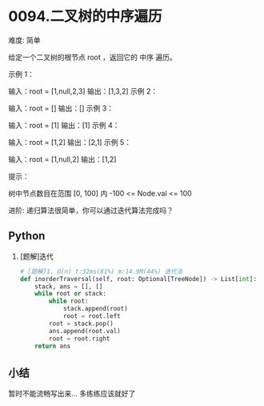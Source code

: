 # 0094.二叉树的中序遍历

难度: 简单

给定一个二叉树的根节点 root ，返回它的 中序 遍历。

 

示例 1：


输入：root = [1,null,2,3]
输出：[1,3,2]
示例 2：

输入：root = []
输出：[]
示例 3：

输入：root = [1]
输出：[1]
示例 4：


输入：root = [1,2]
输出：[2,1]
示例 5：


输入：root = [1,null,2]
输出：[1,2]


提示：

树中节点数目在范围 [0, 100] 内
-100 <= Node.val <= 100


进阶: 递归算法很简单，你可以通过迭代算法完成吗？

## Python

1. [题解]迭代

   ```python
   # [题解]1. O(n) t:32ms(81%) m:14.9M(44%) 迭代法
   def inorderTraversal(self, root: Optional[TreeNode]) -> List[int]:
       stack, ans = [], []
       while root or stack:
           while root:
               stack.append(root)
               root = root.left
           root = stack.pop()
           ans.append(root.val)
           root = root.right
       return ans
   ```

## 小结

暂时不能流畅写出来... 多练练应该就好了
